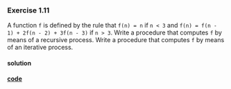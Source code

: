### Exercise 1.11

A function `f` is defined by the rule that `f(n) = n` if `n < 3` and `f(n) = f(n - 1) + 2f(n - 2) + 3f(n - 3)` if `n > 3`. Write a procedure that computes `f` by means of a recursive process. Write a procedure that computes `f` by means of an iterative process.

#### solution
**[code](../../../src/sicp/chapter_01/1_11.rkt)**
